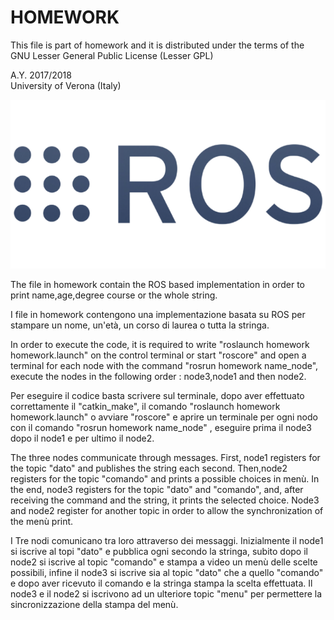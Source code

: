 # HOMEWORK

This file is part of homework and it is distributed under the terms of the
GNU Lesser General Public License (Lesser GPL)

A.Y. 2017/2018<br>
University of Verona (Italy)

![homework](https://github.com/simonemene/homework/blob/master/image.png)

The file in homework contain the ROS based implementation in order to print name,age,degree course or the whole string.

I file in homework contengono una implementazione basata su ROS per stampare un nome, un'età, un corso di laurea o tutta la stringa.

In order to execute the code, it is required to write "roslaunch homework homework.launch" on the control terminal or start "roscore" and open a terminal for each node with the command "rosrun homework name_node", execute the nodes in the following order : node3,node1 and then node2.

Per eseguire il codice basta scrivere sul terminale, dopo aver effettuato correttamente il "catkin_make", il comando "roslaunch homework homework.launch" o avviare "roscore" e aprire un terminale per ogni nodo con il comando "rosrun homework name_node" , eseguire prima il node3 dopo il node1 e per ultimo il node2.

The three nodes communicate through messages. First, node1 registers for the topic "dato" and publishes the string each second.
Then,node2 registers for the topic "comando" and prints a possible choices in menù.
In the end, node3 registers for the topic "dato" and "comando", and, after receiving the command and the string, it prints the selected choice.
Node3 and node2 register for another topic in order to allow the synchronization of the menù print.

I Tre nodi comunicano tra loro attraverso dei messaggi. Inizialmente il node1 si iscrive al topi "dato" e pubblica ogni secondo la stringa, subito dopo il node2 si iscrive al topic "comando" e stampa a video un menù delle scelte possibili, infine il node3 si iscrive sia al topic "dato" che a quello "comando" e dopo aver ricevuto il comando e la stringa stampa la scelta effettuata.
Il node3 e il node2 si iscrivono ad un ulteriore topic "menu" per permettere la sincronizzazione della stampa del menù.





